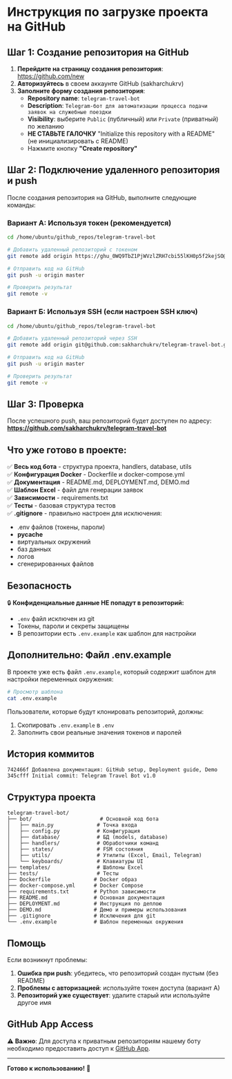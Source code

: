 # Инструкция по загрузке проекта на GitHub

## Шаг 1: Создание репозитория на GitHub

1. **Перейдите на страницу создания репозитория**: https://github.com/new
2. **Авторизуйтесь** в своем аккаунте GitHub (sakharchukrv)
3. **Заполните форму создания репозитория**:
   - **Repository name**: `telegram-travel-bot`
   - **Description**: `Telegram-бот для автоматизации процесса подачи заявок на служебные поездки`
   - **Visibility**: выберите `Public` (публичный) или `Private` (приватный) по желанию
   - **НЕ СТАВЬТЕ ГАЛОЧКУ** "Initialize this repository with a README" (не инициализировать с README)
   - Нажмите кнопку **"Create repository"**

## Шаг 2: Подключение удаленного репозитория и push

После создания репозитория на GitHub, выполните следующие команды:

### Вариант А: Используя токен (рекомендуется)

```bash
cd /home/ubuntu/github_repos/telegram-travel-bot

# Добавить удаленный репозиторий с токеном
git remote add origin https://ghu_0WQ9TbZ1PjWVzlZRH7cbi55lKH0p5f2kejSO@github.com/sakharchukrv/telegram-travel-bot.git

# Отправить код на GitHub
git push -u origin master

# Проверить результат
git remote -v
```

### Вариант Б: Используя SSH (если настроен SSH ключ)

```bash
cd /home/ubuntu/github_repos/telegram-travel-bot

# Добавить удаленный репозиторий через SSH
git remote add origin git@github.com:sakharchukrv/telegram-travel-bot.git

# Отправить код на GitHub
git push -u origin master

# Проверить результат
git remote -v
```

## Шаг 3: Проверка

После успешного push, ваш репозиторий будет доступен по адресу:
**https://github.com/sakharchukrv/telegram-travel-bot**

## Что уже готово в проекте:

✅ **Весь код бота** - структура проекта, handlers, database, utils  
✅ **Конфигурация Docker** - Dockerfile и docker-compose.yml  
✅ **Документация** - README.md, DEPLOYMENT.md, DEMO.md  
✅ **Шаблон Excel** - файл для генерации заявок  
✅ **Зависимости** - requirements.txt  
✅ **Тесты** - базовая структура тестов  
✅ **.gitignore** - правильно настроен для исключения:
   - .env файлов (токены, пароли)
   - __pycache__
   - виртуальных окружений
   - баз данных
   - логов
   - сгенерированных файлов

## Безопасность

🔒 **Конфиденциальные данные НЕ попадут в репозиторий:**
- `.env` файл исключен из git
- Токены, пароли и секреты защищены
- В репозитории есть `.env.example` как шаблон для настройки

## Дополнительно: Файл .env.example

В проекте уже есть файл `.env.example`, который содержит шаблон для настройки переменных окружения:

```bash
# Просмотр шаблона
cat .env.example
```

Пользователи, которые будут клонировать репозиторий, должны:
1. Скопировать `.env.example` в `.env`
2. Заполнить свои реальные значения токенов и паролей

## История коммитов

```
742466f Добавлена документация: GitHub setup, Deployment guide, Demo
345cfff Initial commit: Telegram Travel Bot v1.0
```

## Структура проекта

```
telegram-travel-bot/
├── bot/                      # Основной код бота
│   ├── main.py              # Точка входа
│   ├── config.py            # Конфигурация
│   ├── database/            # БД (models, database)
│   ├── handlers/            # Обработчики команд
│   ├── states/              # FSM состояния
│   ├── utils/               # Утилиты (Excel, Email, Telegram)
│   └── keyboards/           # Клавиатуры UI
├── templates/               # Шаблоны Excel
├── tests/                   # Тесты
├── Dockerfile              # Docker образ
├── docker-compose.yml      # Docker Compose
├── requirements.txt        # Python зависимости
├── README.md               # Основная документация
├── DEPLOYMENT.md           # Инструкция по деплою
├── DEMO.md                 # Демо и примеры использования
├── .gitignore              # Исключения для git
└── .env.example            # Шаблон переменных окружения
```

## Помощь

Если возникнут проблемы:

1. **Ошибка при push**: убедитесь, что репозиторий создан пустым (без README)
2. **Проблемы с авторизацией**: используйте токен доступа (вариант А)
3. **Репозиторий уже существует**: удалите старый или используйте другое имя

## GitHub App Access

⚠️ **Важно**: Для доступа к приватным репозиториям нашему боту необходимо предоставить доступ к [GitHub App](https://github.com/apps/abacusai/installations/select_target).

---

**Готово к использованию!** 🚀

